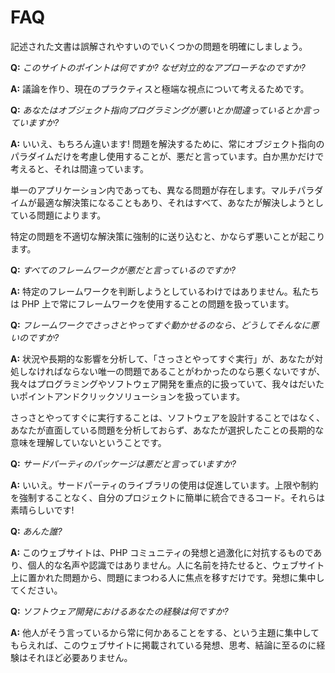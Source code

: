 # FAQ #

記述された文書は誤解されやすいのでいくつかの問題を明確にしましょう。

**Q:** _このサイトのポイントは何ですか? なぜ対立的なアプローチなのですか?_

**A:** 議論を作り、現在のプラクティスと極端な視点について考えるためです。

**Q:** _あなたはオブジェクト指向プログラミングが悪いとか間違っているとか言っていますか?_

**A:** いいえ、もちろん違います! 問題を解決するために、常にオブジェクト指向のパラダイムだけを考慮し使用することが、悪だと言っています。白か黒かだけで考えると、それは間違っています。

単一のアプリケーション内であっても、異なる問題が存在します。マルチパラダイムが最適な解決策になることもあり、それはすべて、あなたが解決しようとしている問題によります。

特定の問題を不適切な解決策に強制的に送り込むと、かならず悪いことが起こります。

**Q:** _すべてのフレームワークが悪だと言っているのですか?_

**A:** 特定のフレームワークを判断しようとしているわけではありません。私たちは PHP 上で常にフレームワークを使用することの問題を扱っています。

**Q:** _フレームワークでさっさとやってすぐ動かせるのなら、どうしてそんなに悪いのですか?_

**A:** 状況や長期的な影響を分析して、「さっさとやってすぐ実行」が、あなたが対処しなければならない唯一の問題であることがわかったのなら悪くないですが、我々はプログラミングやソフトウェア開発を重点的に扱っていて、我々はだいたいポイントアンドクリックソリューションを扱っています。

さっさとやってすぐに実行することは、ソフトウェアを設計することではなく、あなたが直面している問題を分析しておらず、あなたが選択したことの長期的な意味を理解していないということです。

**Q:** _サードパーティのパッケージは悪だと言っていますか?_

**A:** いいえ。サードパーティのライブラリの使用は促進しています。上限や制約を強制することなく、自分のプロジェクトに簡単に統合できるコード。それらは素晴らしいです!

**Q:** _あんた誰?_

**A:** 
このウェブサイトは、PHP コミュニティの発想と過激化に対抗するものであり、個人的な名声や認識ではありません。人に名前を持たせると、ウェブサイト上に置かれた問題から、問題にまつわる人に焦点を移すだけです。発想に集中してください。

**Q:** _ソフトウェア開発におけるあなたの経験は何ですか?_

**A:** 他人がそう言っているから常に何かあることをする、という主題に集中してもらえれば、このウェブサイトに掲載されている発想、思考、結論に至るのに経験はそれほど必要ありません。
